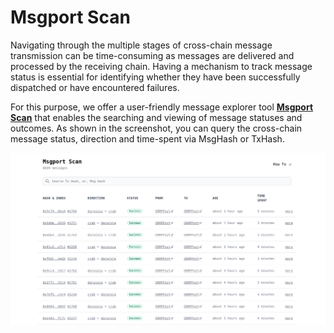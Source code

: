 # Msgport Scan

Navigating through the multiple stages of cross-chain message transmission can be time-consuming as messages are delivered and processed by the receiving chain. Having a mechanism to track message status is essential for identifying whether they have been successfully dispatched or have encountered failures. 

For this purpose, we offer a user-friendly message explorer tool **[Msgport Scan](https://scan.msgport.xyz/)** that enables the searching and viewing of message statuses and outcomes. As shown in the screenshot, you can query
the cross-chain message status, direction and time-spent via MsgHash or TxHash.

![msgport scan](../images/msgport-scan-index.png)